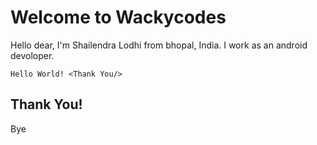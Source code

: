 # Welcome to Wackycodes

Hello dear, I'm Shailendra Lodhi from bhopal, India. 
I work as an android devoloper.

`Hello World!
<Thank You/>`

## Thank You!
Bye
